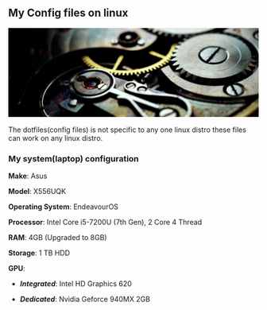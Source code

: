 ## My Config files on linux

![Logo](https://raw.githubusercontent.com/praneetk96/Dotfiles/master/src/images/readmeBanner.jpg)

The dotfiles(config files) is not specific to any one linux distro these files can work on any linux distro.

### My system(laptop) configuration

**Make**: Asus

**Model**: X556UQK

**Operating System**: EndeavourOS

**Processor**: Intel Core i5-7200U (7th Gen), 2 Core 4 Thread

**RAM**: 4GB (Upgraded to 8GB)

**Storage**: 1 TB HDD

**GPU**: 

- ***Integrated***: Intel HD Graphics 620 

- ***Dedicated***: Nvidia Geforce 940MX 2GB
